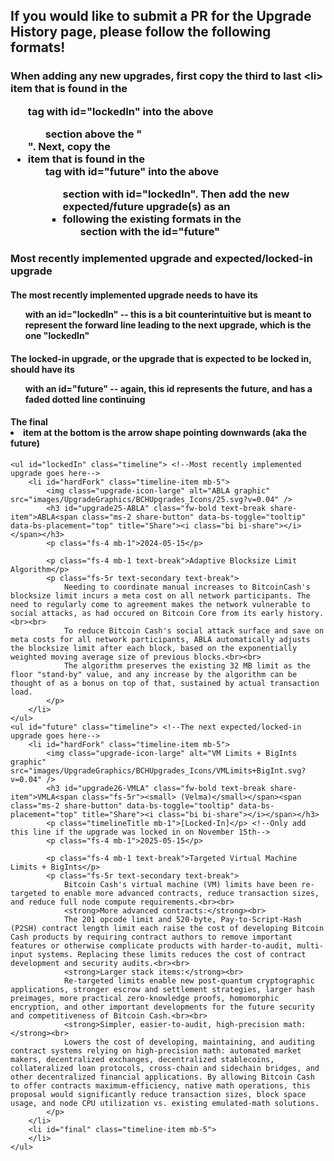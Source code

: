 ## If you would like to submit a PR for the Upgrade History page, please follow the following formats!

### When adding any new upgrades, first copy the third to last \<li> item that is found in the <ul> tag with id="lockedIn" into the above <ul> section above the "</ul> <!--Make sure second to last upgrade implemented goes above the <ul>-->". Next, copy the <li> item that is found in the <ul> tag with id="future" into the above <ul> section with id="lockedIn". Then add the new expected/future upgrade(s) as an <li> following the existing formats in the <ul> section with the id="future"

### Most recently implemented upgrade and expected/locked-in upgrade
#### The most recently implemented upgrade needs to have its <ul> with an id="lockedIn" -- this is a bit counterintuitive but is meant to represent the forward line leading to the next upgrade, which is the one "lockedIn"
#### The locked-in upgrade, or the upgrade that is expected to be locked in, should have its <ul> with an id="future" -- again, this id represents the future, and has a faded dotted line continuing
#### The final <li> item at the bottom is the arrow shape pointing downwards (aka the future)

```
<ul id="lockedIn" class="timeline"> <!--Most recently implemented upgrade goes here-->
    <li id="hardFork" class="timeline-item mb-5">
        <img class="upgrade-icon-large" alt="ABLA graphic" src="images/UpgradeGraphics/BCHUpgrades_Icons/25.svg?v=0.04" />
        <h3 id="upgrade25-ABLA" class="fw-bold text-break share-item">ABLA<span class="ms-2 share-button" data-bs-toggle="tooltip" data-bs-placement="top" title="Share"><i class="bi bi-share"></i></span></h3>
        <p class="fs-4 mb-1">2024-05-15</p>

        <p class="fs-4 mb-1 text-break">Adaptive Blocksize Limit Algorithm</p>
        <p class="fs-5r text-secondary text-break">
            Needing to coordinate manual increases to BitcoinCash's blocksize limit incurs a meta cost on all network participants. The need to regularly come to agreement makes the network vulnerable to social attacks, as had occured on Bitcoin Core from its early history.<br><br>
            To reduce Bitcoin Cash's social attack surface and save on meta costs for all network participants, ABLA automatically adjusts the blocksize limit after each block, based on the exponentially weighted moving average size of previous blocks.<br><br>
            The algorithm preserves the existing 32 MB limit as the floor "stand-by" value, and any increase by the algorithm can be thought of as a bonus on top of that, sustained by actual transaction load.
        </p>
    </li>
</ul>
<ul id="future" class="timeline"> <!--The next expected/locked-in upgrade goes here-->
    <li id="hardFork" class="timeline-item mb-5">
        <img class="upgrade-icon-large" alt="VM Limits + BigInts graphic" src="images/UpgradeGraphics/BCHUpgrades_Icons/VMLimits+BigInt.svg?v=0.04" />
        <h3 id="upgrade26-VMLA" class="fw-bold text-break share-item">VMLA<span class="fs-5r"><small> (Velma)</small></span><span class="ms-2 share-button" data-bs-toggle="tooltip" data-bs-placement="top" title="Share"><i class="bi bi-share"></i></span></h3>
        <p class="timelineTitle mb-1">[Locked-In]</p> <!--Only add this line if the upgrade was locked in on November 15th-->
        <p class="fs-4 mb-1">2025-05-15</p>

        <p class="fs-4 mb-1 text-break">Targeted Virtual Machine Limits + BigInts</p>
        <p class="fs-5r text-secondary text-break">
            Bitcoin Cash's virtual machine (VM) limits have been re-targeted to enable more advanced contracts, reduce transaction sizes, and reduce full node compute requirements.<br><br>
            <strong>More advanced contracts:</strong><br>
            The 201 opcode limit and 520-byte, Pay-to-Script-Hash (P2SH) contract length limit each raise the cost of developing Bitcoin Cash products by requiring contract authors to remove important features or otherwise complicate products with harder-to-audit, multi-input systems. Replacing these limits reduces the cost of contract development and security audits.<br><br>
            <strong>Larger stack items:</strong><br>
            Re-targeted limits enable new post-quantum cryptographic applications, stronger escrow and settlement strategies, larger hash preimages, more practical zero-knowledge proofs, homomorphic encryption, and other important developments for the future security and competitiveness of Bitcoin Cash.<br><br>
            <strong>Simpler, easier-to-audit, high-precision math:</strong><br>
            Lowers the cost of developing, maintaining, and auditing contract systems relying on high-precision math: automated market makers, decentralized exchanges, decentralized stablecoins, collateralized loan protocols, cross-chain and sidechain bridges, and other decentralized financial applications. By allowing Bitcoin Cash to offer contracts maximum-efficiency, native math operations, this proposal would significantly reduce transaction sizes, block space usage, and node CPU utilization vs. existing emulated-math solutions.
        </p>
    </li>
    <li id="final" class="timeline-item mb-5">
    </li>
</ul>
```
